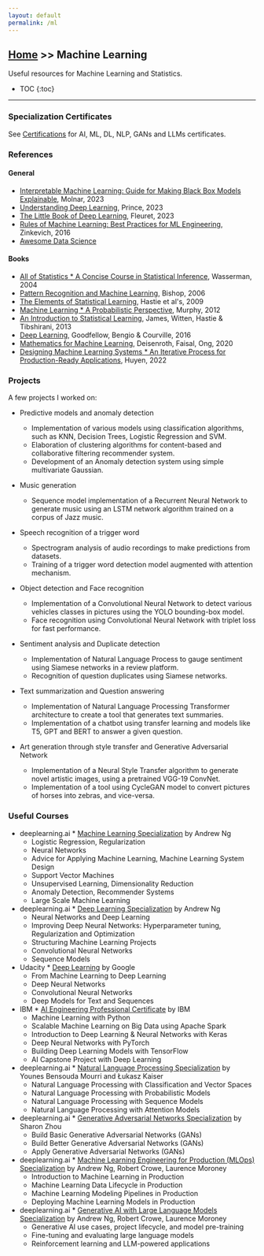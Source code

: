 ```yaml
---
layout: default
permalink: /ml
---
```


## [Home](/) >> Machine Learning

Useful resources for Machine Learning and Statistics.

* TOC
{:toc}

* * *

### Specialization Certificates

See [Certifications](./ct) for AI, ML, DL, NLP, GANs and LLMs certificates.

### References

#### General

* [Interpretable Machine Learning:  Guide for Making Black Box Models Explainable](https://christophm.github.io/interpretable-ml-book/), Molnar, 2023
* [Understanding Deep Learning](https://udlbook.github.io/udlbook/), Prince, 2023
* [The Little Book of Deep Learning](https://fleuret.org/francois/), Fleuret, 2023
* [Rules of Machine Learning: Best Practices for ML Engineering](https://martin.zinkevich.org/rules_of_ml/rules_of_ml.pdf), Zinkevich, 2016
* [Awesome Data Science](https://github.com/academic/awesome-datascience)

#### Books

* [All of Statistics * A Concise Course in Statistical Inference](http://www.stat.cmu.edu/~larry/all-of-statistics/), Wasserman, 2004
* [Pattern Recognition and Machine Learning](https://www.springer.com/gp/book/9780387310732), Bishop, 2006
* [The Elements of Statistical Learning](https://web.stanford.edu/~hastie/ElemStatLearn/), Hastie et al's, 2009
* [Machine Learning * A Probabilistic Perspective](https://www.cs.ubc.ca/~murphyk/MLbook/), Murphy, 2012
* [An Introduction to Statistical Learning](http://www-bcf.usc.edu/~gareth/ISL/), James, Witten, Hastie & Tibshirani, 2013
* [Deep Learning](http://www.deeplearningbook.org/), Goodfellow, Bengio & Courville, 2016
* [Mathematics for Machine Learning](https://mml-book.github.io/), Deisenroth, Faisal, Ong, 2020
* [Designing Machine Learning Systems * An Iterative Process for Production-Ready Applications](https://www.oreilly.com/library/view/designing-machine-learning/9781098107956/), Huyen, 2022


### Projects

A few projects I worked on:

* Predictive models and anomaly detection
  * Implementation of various models using classification algorithms, such as KNN, Decision Trees, Logistic Regression and SVM.
  * Elaboration of clustering algorithms for content-based and collaborative filtering recommender system.
  * Development of an Anomaly detection system using simple multivariate Gaussian.

* Music generation
  * Sequence model implementation of a Recurrent Neural Network to generate music using an LSTM network algorithm trained on a corpus of Jazz music.

* Speech recognition of a trigger word
  * Spectrogram analysis of audio recordings to make predictions from datasets.
  * Training of a trigger word detection model augmented with attention mechanism.

* Object detection and Face recognition
  * Implementation of a Convolutional Neural Network to detect various vehicles classes in pictures using the YOLO bounding-box model.
  * Face recognition using Convolutional Neural Network with triplet loss for fast performance.

* Sentiment analysis and Duplicate detection
  * Implementation of Natural Language Process to gauge sentiment using Siamese networks in a review platform.
  * Recognition of question duplicates using Siamese networks.

* Text summarization and Question answering
  * Implementation of Natural Language Processing Transformer architecture to create a tool that generates text summaries.
  * Implementation of a chatbot using transfer learning and models like T5, GPT and BERT to answer a given question.

* Art generation through style transfer and Generative Adversarial Network
  * Implementation of a Neural Style Transfer algorithm to generate novel artistic images, using a pretrained VGG-19 ConvNet.
  * Implementation of a tool using CycleGAN model to convert pictures of horses into zebras, and vice-versa.


### Useful Courses

* deeplearning.ai * [Machine Learning Specialization](https://www.deeplearning.ai/courses/machine-learning-specialization/) by Andrew Ng
  * Logistic Regression, Regularization
  * Neural Networks
  * Advice for Applying Machine Learning, Machine Learning System Design
  * Support Vector Machines
  * Unsupervised Learning, Dimensionality Reduction
  * Anomaly Detection, Recommender Systems
  * Large Scale Machine Learning
* deeplearning.ai * [Deep Learning Specialization](https://www.deeplearning.ai/) by Andrew Ng
  * Neural Networks and Deep Learning
  * Improving Deep Neural Networks: Hyperparameter tuning, Regularization and Optimization
  * Structuring Machine Learning Projects
  * Convolutional Neural Networks
  * Sequence Models
* Udacity * [Deep Learning](https://www.udacity.com/course/deep-learning--ud730) by Google
  * From Machine Learning to Deep Learning
  * Deep Neural Networks
  * Convolutional Neural Networks
  * Deep Models for Text and Sequences
* IBM * [AI Engineering Professional Certificate](https://www.coursera.org/professional-certificates/ai-engineer) by IBM
  * Machine Learning with Python
  * Scalable Machine Learning on Big Data using Apache Spark
  * Introduction to Deep Learning & Neural Networks with Keras
  * Deep Neural Networks with PyTorch
  * Building Deep Learning Models with TensorFlow
  * AI Capstone Project with Deep Learning
* deeplearning.ai * [Natural Language Processing Specialization](https://www.deeplearning.ai/) by Younes Bensouda Mourri and Łukasz Kaiser
  * Natural Language Processing with Classification and Vector Spaces
  * Natural Language Processing with Probabilistic Models
  * Natural Language Processing with Sequence Models
  * Natural Language Processing with Attention Models
* deeplearning.ai * [Generative Adversarial Networks Specialization](https://www.deeplearning.ai/) by Sharon Zhou
  * Build Basic Generative Adversarial Networks (GANs)
  * Build Better Generative Adversarial Networks (GANs)
  * Apply Generative Adversarial Networks (GANs)
* deeplearning.ai * [Machine Learning Engineering for Production (MLOps) Specialization](https://www.deeplearning.ai/) by Andrew Ng, Robert Crowe, Laurence Moroney
  * Introduction to Machine Learning in Production
  * Machine Learning Data Lifecycle in Production
  * Machine Learning Modeling Pipelines in Production
  * Deploying Machine Learning Models in Production
* deeplearning.ai * [Generative AI with Large Language Models Specialization](https://www.deeplearning.ai/) by Andrew Ng, Robert Crowe, Laurence Moroney
  * Generative AI use cases, project lifecycle, and model pre-training
  * Fine-tuning and evaluating large language models
  * Reinforcement learning and LLM-powered applications

